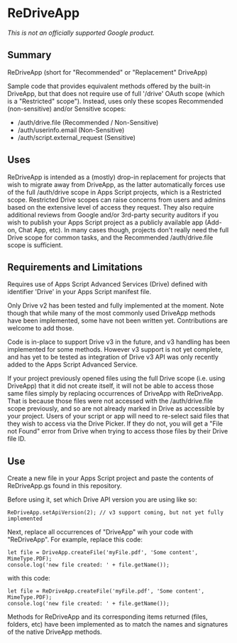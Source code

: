 # ReDriveApp

*This is not an officially supported Google product.*

## Summary
ReDriveApp (short for "Recommended" or "Replacement" DriveApp)

Sample code that provides equivalent methods offered by the built-in DriveApp, but that does not require use of full '/drive' OAuth scope (which is a "Restricted" scope"). Instead, uses only these scopes Recommended (non-sensitive) and/or Sensitive scopes:
<ul>
  <li>/auth/drive.file (Recommended / Non-Sensitive)</li>
  <li>/auth/userinfo.email (Non-Sensitive)</li>
  <li>/auth/script.external_request (Sensitive)</li>
</ul>

## Uses
ReDriveApp is intended as a (mostly) drop-in replacement for projects that wish to migrate away from DriveApp, as the latter automatically forces use of the full /auth/drive scope in Apps Script projects, which is a Restricted scope. Restricted Drive scopes can raise concerns from users and admins based on the extensive level of access they request. They also require additional reviews from Google and/or 3rd-party security auditors if you wish to publish your Apps Script project as a publicly available app (Add-on, Chat App, etc). In many cases though, projects don't really need the full Drive scope for common tasks, and the Recommended /auth/drive.file scope is sufficient.

## Requirements and Limitations
Requires use of Apps Script Advanced Services (Drive) defined with identifier 'Drive' in your Apps Script manifest file. 

Only Drive v2 has been tested and fully implemented at the moment. Note though that while many of the most commonly used DriveApp methods have been implemented, some have not been written yet. Contributions are welcome to add those.

Code is in-place to support Drive v3 in the future, and v3 handling has been implemented for some methods. However v3 support is not yet complete, and has yet to be tested as integration of Drive v3 API was only recently added to the Apps Script Advanced Service.

If your project previously opened files using the full Drive scope (i.e. using DriveApp) that it did not create itself, it will not be able to access those same files simply by replacing occurrences of DriveApp with ReDriveApp. That is because those files were not accessed with the /auth/drive.file scope previously, and so are not already marked in Drive as accessible by your project. Users of your script or app will need to re-select said files that they wish to access via the Drive Picker. If they do not, you will get a "File not Found" error from Drive when trying to access those files by their Drive file ID.


## Use 
Create a new file in your Apps Script project and paste the contents of ReDriveApp.gs found in this repository.

Before using it, set which Drive API version you are using like so:
```
ReDriveApp.setApiVersion(2); // v3 support coming, but not yet fully implemented
```

Next, replace all occurrences of "DriveApp" wih your code with "ReDriveApp". For example, replace this code:

```
let file = DriveApp.createFile('myFile.pdf', 'Some content', MimeType.PDF);
console.log('new file created: ' + file.getName());
```

with this code:
```
let file = ReDriveApp.createFile('myFile.pdf', 'Some content', MimeType.PDF);
console.log('new file created: ' + file.getName());
```

Methods for ReDriveApp and its corresponding items returned (files, folders, etc) have been implemented as to match the names and signatures of the native DriveApp methods.


